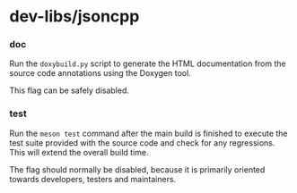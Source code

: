 # dev-libs/jsoncpp

### doc
Run the `doxybuild.py` script to generate the HTML documentation from the source code annotations using the Doxygen tool.

This flag can be safely disabled.

### test
Run the `meson test` command after the main build is finished to execute the test suite provided with the source code and check for any regressions. This will extend the overall build time.

The flag should normally be disabled, because it is primarily oriented towards developers, testers and maintainers.
